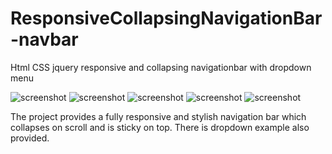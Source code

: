 # ResponsiveCollapsingNavigationBar-navbar
Html CSS jquery responsive and collapsing navigationbar with dropdown menu

![screenshot](//screen1.jpg?raw=true "Screen1")
![screenshot](//screen2.jpg?raw=true "Screen2")
![screenshot](//screen3.jpg?raw=true "Screen3")
![screenshot](//screen4.jpg?raw=true "Screen4")
![screenshot](//screen5.jpg?raw=true "Screen5")

The project provides a fully responsive and stylish navigation bar which collapses on scroll and is sticky on top. There is dropdown example also provided.


